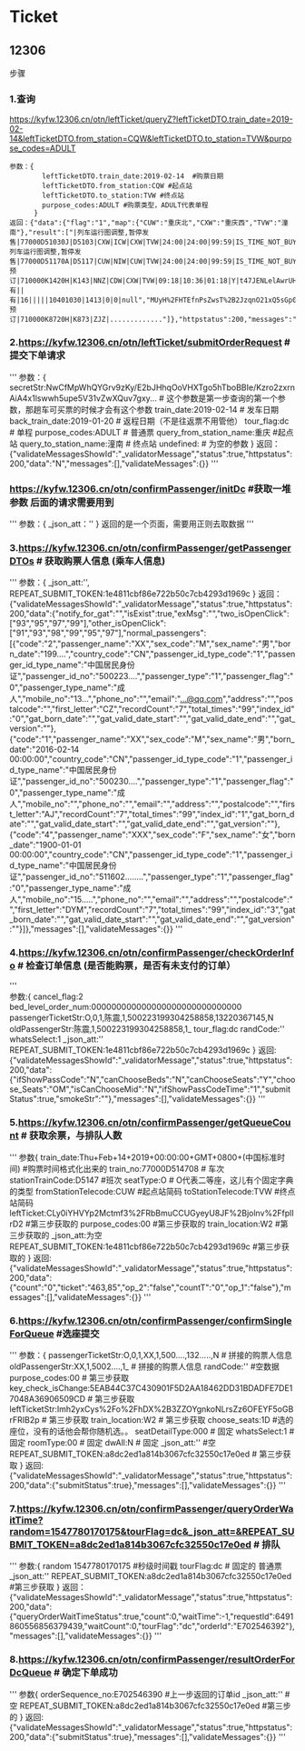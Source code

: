 # Ticket
## 12306

步骤
### 1.查询
https://kyfw.12306.cn/otn/leftTicket/queryZ?leftTicketDTO.train_date=2019-02-14&leftTicketDTO.from_station=CQW&leftTicketDTO.to_station=TVW&purpose_codes=ADULT
```
参数：{
        leftTicketDTO.train_date:2019-02-14  #购票日期
        leftTicketDTO.from_station:CQW #起点站
        leftTicketDTO.to_station:TVW #终点站
        purpose_codes:ADULT #购票类型，ADULT代表单程
      }
返回：{"data":{"flag":"1","map":{"CUW":"重庆北","CXW":"重庆西","TVW":"潼南"},"result":["|列车运行图调整,暂停发售|77000D51030J|D5103|CXW|ICW|CXW|TVW|24:00|24:00|99:59|IS_TIME_NOT_BUY||20190214||W3|01|03|0|1|||||||||||||||||0|0|null","|列车运行图调整,暂停发售|77000D51170A|D5117|CUW|NIW|CUW|TVW|24:00|24:00|99:59|IS_TIME_NOT_BUY||20190214||W2|01|03|0|1|||||||||||||||||0|0|null","IQEEzf7ymvboXyZSxb%2Bvno%2FvYNEZbmuqDINQp%2Bmnh3k4f0fECt06bHNQPKk4Hlpp8k%2FEY%2FHY1hMb%0Aua7x0jZi61wrCfaoT%2FPBfZMLd4iBVRZurosYHAz0E191H6A5Imnmwng39zx10jq6Bj5eBTTWbH4U%0Ag5a1RfO85IpYBCUAfwSajgMxulbU63F6m2rH%2Bn3QV2djAIrKzIDYwjfdFAuLAfzMa5Sb0cV3nEG7%0AnW43VHcCPF9qB%2BvHUSuHaQcbaHdYztBgPpKcWEXeSXZ0Hekt8%2BIORs8NXs%2FMiGi%2FLkbi5NdZYb%2BJ%0Ax36wYA%3D%3D|预订|710000K1420H|K143|NNZ|CDW|CXW|TVW|09:18|10:36|01:18|Y|t47JENLelAwrUH8jO7aObclgoEFHNBYIMu9USdXqyieI0PymUpkzmENrhno%3D|20190213|3|Z1|11|12|0|0||||2|||有||有|16|||||10401030|1413|0|0|null","MUyH%2FHTEfnPsZwsT%2B2JzqnO21xQ5sGp0nnfSH52Dxg82ZvrybT7nChBhBxb3TsvMjtJyUJx89uNQ%0AMCrH9ekzbik0zw54JI4FG7uavZBLFJwJFKM6jXIhI6akPir9cafU%2BO07Fq2oHvjihljCWeydEtMq%0AHltj9Cl6HqKGR9xxZS1UsSAWqyjFBxPFLPFkPjn1LwFH%2FnvW1li%2FMEDeRugFkjsdIzBNPnrhDB3I%0A%2Bi022Xdvfv8XW3YA0vrhyYKwZU%2FGAR52EgfaJAMKGomYC%2F6HFjCas%2BCl8big1Vkw%2FuIAObayl7Is%0AtwecSA%3D%3D|预订|710000K8720H|K873|ZJZ|............."]},"httpstatus":200,"messages":"","status":true}
```

### 2.https://kyfw.12306.cn/otn/leftTicket/submitOrderRequest # 提交下单请求   
'''
参数：{
        secretStr:NwCfMpWhQYGrv9zKy/E2bJHhqOoVHXTgo5hTboBBIe/Kzro2zxrnAiA4x1lswwh5upe5V31vZwXQuv7gxy...  # 这个参数是第一步查询的第一个参数，那趟车可买票的时候才会有这个参数
        train_date:2019-02-14  # 发车日期
        back_train_date:2019-01-20 # 返程日期（不是往返票不用管他）
        tour_flag:dc # 单程
        purpose_codes:ADULT # 普通票
        query_from_station_name:重庆 #起点站
        query_to_station_name:潼南 # 终点站
        undefined:  # 为空的参数
      }
返回：{"validateMessagesShowId":"_validatorMessage","status":true,"httpstatus":200,"data":"N","messages":[],"validateMessages":{}}
'''

### https://kyfw.12306.cn/otn/confirmPassenger/initDc #获取一堆参数 后面的请求需要用到   
'''
参数：{
        _json_att：''
      }
返回的是一个页面，需要用正则去取数据
'''

### 3.https://kyfw.12306.cn/otn/confirmPassenger/getPassengerDTOs # 获取购票人信息 (乘车人信息)  
'''
参数：{
        _json_att:'',
        REPEAT_SUBMIT_TOKEN:1e4811cbf86e722b50c7cb4293d1969c
      }
返回：{"validateMessagesShowId":"_validatorMessage","status":true,"httpstatus":200,"data":{"notify_for_gat":"","isExist":true,"exMsg":"","two_isOpenClick":["93","95","97","99"],"other_isOpenClick":["91","93","98","99","95","97"],"normal_passengers":[{"code":"2","passenger_name":"XX","sex_code":"M","sex_name":"男","born_date":"199....","country_code":"CN","passenger_id_type_code":"1","passenger_id_type_name":"中国居民身份证","passenger_id_no":"500223....","passenger_type":"1","passenger_flag":"0","passenger_type_name":"成人","mobile_no":"13...","phone_no":"","email":"...@qq.com","address":"","postalcode":"","first_letter":"CZ","recordCount":"7","total_times":"99","index_id":"0","gat_born_date":"","gat_valid_date_start":"","gat_valid_date_end":"","gat_version":""},{"code":"1","passenger_name":"XX","sex_code":"M","sex_name":"男","born_date":"2016-02-14 00:00:00","country_code":"CN","passenger_id_type_code":"1","passenger_id_type_name":"中国居民身份证","passenger_id_no":"500230....","passenger_type":"1","passenger_flag":"0","passenger_type_name":"成人","mobile_no":"","phone_no":"","email":"","address":"","postalcode":"","first_letter":"AJ","recordCount":"7","total_times":"99","index_id":"1","gat_born_date":"","gat_valid_date_start":"","gat_valid_date_end":"","gat_version":""},{"code":"4","passenger_name":"XXX","sex_code":"F","sex_name":"女","born_date":"1900-01-01 00:00:00","country_code":"CN","passenger_id_type_code":"1","passenger_id_type_name":"中国居民身份证","passenger_id_no":"511602........","passenger_type":"1","passenger_flag":"0","passenger_type_name":"成人","mobile_no":"15.....","phone_no":"","email":"","address":"","postalcode":"","first_letter":"DYM","recordCount":"7","total_times":"99","index_id":"3","gat_born_date":"","gat_valid_date_start":"","gat_valid_date_end":"","gat_version":""}]},"messages":[],"validateMessages":{}}
'''

 
### 4.https://kyfw.12306.cn/otn/confirmPassenger/checkOrderInfo # 检查订单信息 (是否能购票，是否有未支付的订单）   
'''  
参数:{
    cancel_flag:2
    bed_level_order_num:000000000000000000000000000000
    passengerTicketStr:O,0,1,陈震,1,500223199304258858,13220367145,N
    oldPassengerStr:陈震,1,500223199304258858,1_
    tour_flag:dc
    randCode:''
    whatsSelect:1
    _json_att:''
    REPEAT_SUBMIT_TOKEN:1e4811cbf86e722b50c7cb4293d1969c
}
返回:{"validateMessagesShowId":"_validatorMessage","status":true,"httpstatus":200,"data":{"ifShowPassCode":"N","canChooseBeds":"N","canChooseSeats":"Y","choose_Seats":"OM","isCanChooseMid":"N","ifShowPassCodeTime":"1","submitStatus":true,"smokeStr":""},"messages":[],"validateMessages":{}}
'''

### 5.https://kyfw.12306.cn/otn/confirmPassenger/getQueueCount # 获取余票，与排队人数
'''
参数{
        train_date:Thu+Feb+14+2019+00:00:00+GMT+0800+(中国标准时间) #购票时间格式化出来的
        train_no:77000D514708 # 车次
        stationTrainCode:D5147 #班次
        seatType:O # O代表二等座，这儿有个固定字典的类型
        fromStationTelecode:CUW #起点站简码
        toStationTelecode:TVW #终点站简码
        leftTicket:CLy0iYHVYp2Mctmf3%2FRbBmuCCUGyeyU8JF%2Bjolnv%2FfplIrD2 #第三步获取的
        purpose_codes:00  #第三步获取的
        train_location:W2 #第三步获取的
        _json_att:为空
        REPEAT_SUBMIT_TOKEN:1e4811cbf86e722b50c7cb4293d1969c #第三步获取的
}
返回:{"validateMessagesShowId":"_validatorMessage","status":true,"httpstatus":200,"data":{"count":"0","ticket":"463,85","op_2":"false","countT":"0","op_1":"false"},"messages":[],"validateMessages":{}}
'''

### 6.https://kyfw.12306.cn/otn/confirmPassenger/confirmSingleForQueue #选座提交  
'''
参数：{
        passengerTicketStr:O,0,1,XX,1,500....,132.....,N   # 拼接的购票人信息
        oldPassengerStr:XX,1,5002....,1_     # 拼接的购票人信息
        randCode:'' #空数据
        purpose_codes:00   # 第三步获取
        key_check_isChange:5EAB44C37C430901F5D2AA18462DD31BDADFE7DE17048A36906509CD   # 第三步获取
        leftTicketStr:Imh2yxCys%2Fo%2FhDX%2B3ZZOYgnkoNLrsZz6OFEYF5oGBrFRIB2p  # 第三步获取
        train_location:W2  # 第三步获取
        choose_seats:1D #选的座位，没有的话他会帮你随机选。。
        seatDetailType:000   # 固定
        whatsSelect:1  # 固定
        roomType:00   # 固定
        dwAll:N   # 固定
        _json_att:''  #空
        REPEAT_SUBMIT_TOKEN:a8dc2ed1a814b3067cfc32550c17e0ed   # 第三步获取
}
返回:{"validateMessagesShowId":"_validatorMessage","status":true,"httpstatus":200,"data":{"submitStatus":true},"messages":[],"validateMessages":{}}
'''

### 7.https://kyfw.12306.cn/otn/confirmPassenger/queryOrderWaitTime?random=1547780170175&tourFlag=dc&_json_att=&REPEAT_SUBMIT_TOKEN=a8dc2ed1a814b3067cfc32550c17e0ed # 排队   
'''
参数:{
        random	1547780170175 #秒级时间戳
        tourFlag:dc # 固定的 普通票
        _json_att:'' 
        REPEAT_SUBMIT_TOKEN:a8dc2ed1a814b3067cfc32550c17e0ed #第三步获取
}
返回：{"validateMessagesShowId":"_validatorMessage","status":true,"httpstatus":200,"data":{"queryOrderWaitTimeStatus":true,"count":0,"waitTime":-1,"requestId":6491860556856379439,"waitCount":0,"tourFlag":"dc","orderId":"E702546392"},"messages":[],"validateMessages":{}}
'''

### 8.https://kyfw.12306.cn/otn/confirmPassenger/resultOrderForDcQueue # 确定下单成功   
'''
参数{
        orderSequence_no:E702546390  #上一步返回的订单id
        _json_att:'' #空
        REPEAT_SUBMIT_TOKEN:a8dc2ed1a814b3067cfc32550c17e0ed #第三步的
}
返回:{"validateMessagesShowId":"_validatorMessage","status":true,"httpstatus":200,"data":{"submitStatus":true},"messages":[],"validateMessages":{}}
'''
